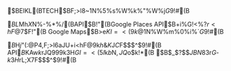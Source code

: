 $BElKL(BTECH$BF;>l8~$1$N%5%s%W%k%"%W%j$G$9!#(B

$BL$Mh$X$N%-%*%/(BAPI$B!"(BGoogle Places API$B$+$i%G!<%?$r<hF@$7$F!"(B
Google Maps$B>e$KI=<($9$k$@$1$N%W%m%0%i%`$G$9!#(B

$B$H$j$"$($:@P4,F;>l6aJU$+$i<hF@$9$k$h$&$K$J$C$F$$$^$9!#(B
API$B$KAw$k%j%/%(%9%H$rJQ99$9$k$3$H$GI=<($5$l$k$b$N$,JQ$o$k!*(B
$B$_$?$$$JBN83$r$G$-$k$3$H$rL\;X$7$F$$$^$9!#(B
